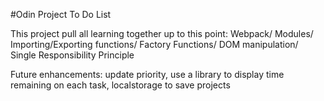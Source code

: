 #Odin Project To Do List

This project pull all learning together up to this point:
Webpack/
Modules/
Importing/Exporting functions/
Factory Functions/
DOM manipulation/
Single Responsibility Principle


Future enhancements: update priority, use a library to display time remaining on each task, localstorage to save projects
